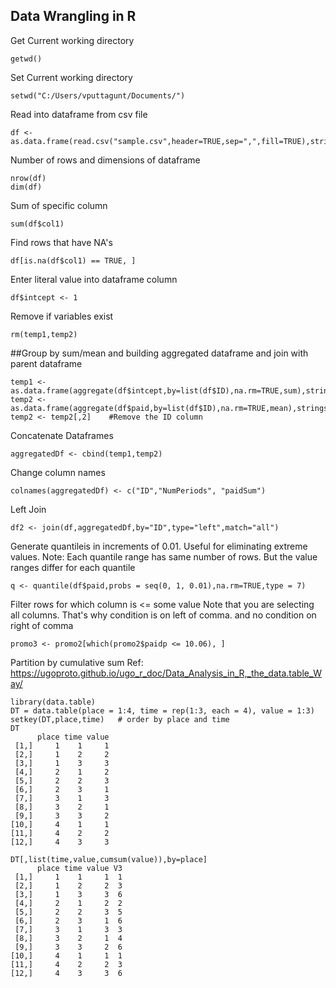 
## Data Wrangling in R
Get Current working directory
```
getwd()
```

Set Current working directory
```
setwd("C:/Users/vputtagunt/Documents/")
```


Read into dataframe from csv file
```
df <- as.data.frame(read.csv("sample.csv",header=TRUE,sep=",",fill=TRUE),stringsAsFactors=FALSE)
```

Number of rows and dimensions of dataframe
```
nrow(df)
dim(df)
```

Sum of specific column
```
sum(df$col1)
```

Find rows that have NA's 
```
df[is.na(df$col1) == TRUE, ]
```

Enter literal value into dataframe column
```
df$intcept <- 1
```

Remove if variables exist
```
rm(temp1,temp2)
```

##Group by sum/mean and building aggregated dataframe and join with parent dataframe
```
temp1 <- as.data.frame(aggregate(df$intcept,by=list(df$ID),na.rm=TRUE,sum),stringsAsFactors=FALSE)
temp2 <- as.data.frame(aggregate(df$paid,by=list(df$ID),na.rm=TRUE,mean),stringsAsFactors=FALSE)
temp2 <- temp2[,2]    #Remove the ID column
```
Concatenate Dataframes
```
aggregatedDf <- cbind(temp1,temp2)
```

Change column names
```
colnames(aggregatedDf) <- c("ID","NumPeriods", "paidSum")
```

Left Join
```
df2 <- join(df,aggregatedDf,by="ID",type="left",match="all")
```

Generate quantileis in increments of 0.01. Useful for eliminating extreme values.
Note: Each quantile range has same number of rows.
But the value ranges differ for each quantile
```
q <- quantile(df$paid,probs = seq(0, 1, 0.01),na.rm=TRUE,type = 7)
```

Filter rows for which column is <= some value
Note that you are selecting all columns. That's why condition is on left of comma.
and no condition on right of comma
```
promo3 <- promo2[which(promo2$paidp <= 10.06), ]
```

Partition by cumulative sum
Ref: https://ugoproto.github.io/ugo_r_doc/Data_Analysis_in_R,_the_data.table_Way/
```
library(data.table)
DT = data.table(place = 1:4, time = rep(1:3, each = 4), value = 1:3)
setkey(DT,place,time)   # order by place and time
DT
      place time value
 [1,]     1    1     1
 [2,]     1    2     2
 [3,]     1    3     3
 [4,]     2    1     2
 [5,]     2    2     3
 [6,]     2    3     1
 [7,]     3    1     3
 [8,]     3    2     1
 [9,]     3    3     2
[10,]     4    1     1
[11,]     4    2     2
[12,]     4    3     3

DT[,list(time,value,cumsum(value)),by=place]
      place time value V3
 [1,]     1    1     1  1
 [2,]     1    2     2  3
 [3,]     1    3     3  6
 [4,]     2    1     2  2
 [5,]     2    2     3  5
 [6,]     2    3     1  6
 [7,]     3    1     3  3
 [8,]     3    2     1  4
 [9,]     3    3     2  6
[10,]     4    1     1  1
[11,]     4    2     2  3
[12,]     4    3     3  6
```
